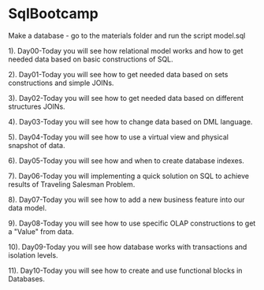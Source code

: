 # SqlBootcamp
Make a database - go to the materials folder and run the script model.sql

1). Day00-Today you will see how relational model works and how to get needed data based on basic constructions of  SQL.

2). Day01-Today you will see how to get needed data based on sets constructions and simple JOINs.

3). Day02-Today you will see how to get needed data based on different structures JOINs.

4). Day03-Today you will see how to change data based on DML language.

5). Day04-Today you will see how to use a virtual view and physical snapshot of data.

6). Day05-Today you will see how and when to create database indexes.

7). Day06-Today you will implementing a quick solution on SQL to achieve results of Traveling Salesman Problem.

8). Day07-Today you will see how to add a new business feature into our data model.

9). Day08-Today you will see how to use specific OLAP constructions to get a "Value" from data.

10). Day09-Today you will see how database works with transactions and isolation levels.

11). Day10-Today you will see how to create and use functional blocks in Databases.


